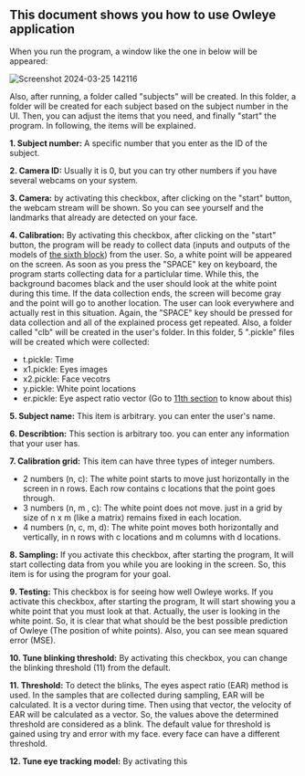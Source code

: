 ## This document shows you how to use Owleye application

When you run the program, a window like the one in below will be appeared:

![Screenshot 2024-03-25 142116](https://github.com/MustafaLotfi/Owleye/assets/53625380/1d311246-4273-4092-a1ab-d7dd2b84173f)

Also, after running, a folder called "subjects" will be created. In this folder, a folder will be created for each subject based on the subject number in the UI. Then, you can adjust the items that you need, and finally "start" the program. In following, the items will be explained.

**1. Subject number:** A specific number that you enter as the ID of the subject.

**2. Camera ID:** Usually it is 0, but you can try other numbers if you have several webcams on your system.

**3. Camera:** by activating this checkbox, after clicking on the "start" button, the webcam stream will be shown. So you can see yourself and the landmarks that already are detected on your face.

**4. Calibration:** By activating this checkbox, after clicking on the "start" button, the program will be ready to collect data (inputs and outputs of the models of [the sixth block](https://github.com/MustafaLotfi/Owleye/blob/main/docs/images/Owleye%20structure.png)) from the user. So, a white point will be appeared on the screen. As soon as you press the "SPACE" key on keyboard, the program starts collecting data for a particlular time. While this, the background bacomes black and the user should look at the white point during this time. If the data collection ends, the screen will become gray and the point will go to another location. The user can look everywhere and actually rest in this situation. Again, the "SPACE" key should be pressed for data collection and all of the explained process get repeated. Also, a folder called "clb" will be created in the user's folder. In this folder, 5 ".pickle" files will be created which were collected:

- t.pickle: Time
- x1.pickle: Eyes images
- x2.pickle: Face vecotrs
- y.pickle: White point locations
- er.pickle: Eye aspect ratio vector (Go to [11th section](https://github.com/MustafaLotfi/Owleye/blob/main/docs/USE_APP.md#:~:text=from%20the%20default.-,11.%20Threshold,-%3A%20To%20detect) to know about this)

**5. Subject name:** This item is arbitrary. you can enter the user's name.

**6. Describtion:** This section is arbitrary too. you can enter any information that your user has.

**7. Calibration grid:** This item can have three types of integer numbers.

- 2 numbers (n, c): The white point starts to move just horizontally in the screen in n rows. Each row contains c locations that the point goes through.
- 3 numbers (n, m , c): The white point does not move. just in a grid by size of n x m (like a matrix) remains fixed in each location.
- 4 numbers (n, c, m, d): The white point moves both horizontally and vertically, in n rows with c locations and m columns with d locations.

**8. Sampling:** If you activate this checkbox, after starting the program, It will start collecting data from you while you are looking in the screen. So, this item is for using the program for your goal.

**9. Testing:** This checkbox is for seeing how well Owleye works. If you activate this checkbox, after starting the program, It will start showing you a white point that you must look at that. Actually, the user is looking in the white point. So, it is clear that what should be the best possible prediction of Owleye (The position of white points). Also, you can see mean squared error (MSE).

**10. Tune blinking threshold:** By activating this checkbox, you can change the blinking threshold (11) from the default.

**11. Threshold:** To detect the blinks, The eyes aspect ratio (EAR) method is used. In the samples that are collected during sampling, EAR will be calculated. It is a vector during time. Then using that vector, the velocity of EAR will be calculated as a vector. So, the values above the determined threshold are considered as a blink. The default value for threshold is gained using try and error with my face. every face can have a different threshold.

**12. Tune eye tracking model:** By activating this 



